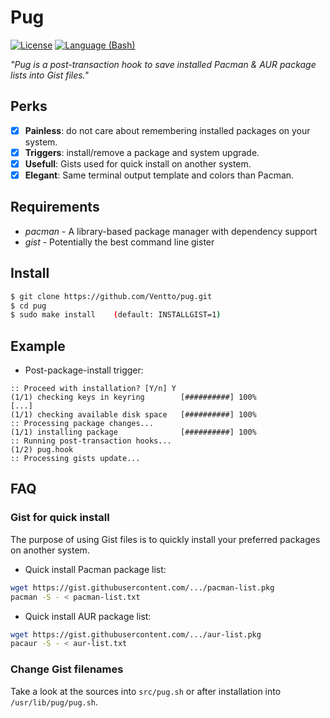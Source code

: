 Pug
===

[![License](https://img.shields.io/badge/license-MIT-blue.svg?style=flat)](https://github.com/Ventto/xpub/blob/master/LICENSE)
[![Language (Bash)](https://img.shields.io/badge/powered_by-Gist-brightgreen.svg)](https://github.com/defunkt/gist)

*"Pug is a post-transaction hook to save installed Pacman & AUR package lists into Gist files."*

## Perks

* [x] **Painless**: do not care about remembering installed packages on your system.
* [x] **Triggers**: install/remove a package and system upgrade.
* [x] **Usefull**: Gists used for quick install on another system.
* [x] **Elegant**: Same terminal output template and colors than Pacman.

## Requirements

* *pacman* - A library-based package manager with dependency support
* *gist* - Potentially the best command line gister

## Install

```bash
$ git clone https://github.com/Ventto/pug.git
$ cd pug
$ sudo make install    (default: INSTALLGIST=1)
```



## Example

* Post-package-install trigger:
```
:: Proceed with installation? [Y/n] Y
(1/1) checking keys in keyring        [##########] 100%
[...]
(1/1) checking available disk space   [##########] 100%
:: Processing package changes...
(1/1) installing package              [##########] 100%
:: Running post-transaction hooks...
(1/2) pug.hook
:: Processing gists update...
```

## FAQ

### Gist for quick install

The purpose of using Gist files is to quickly install your preferred packages on another system.

* Quick install Pacman package list:

```bash
wget https://gist.githubusercontent.com/.../pacman-list.pkg
pacman -S - < pacman-list.txt
```

* Quick install AUR package list:

```bash
wget https://gist.githubusercontent.com/.../aur-list.pkg
pacaur -S - < aur-list.txt
```

### Change Gist filenames

Take a look at the sources into `src/pug.sh` or after installation into `/usr/lib/pug/pug.sh`.

